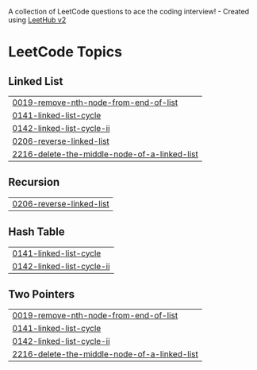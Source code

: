 A collection of LeetCode questions to ace the coding interview! - Created using [LeetHub v2](https://github.com/arunbhardwaj/LeetHub-2.0)
<!---LeetCode Topics Start-->
# LeetCode Topics
## Linked List
|  |
| ------- |
| [0019-remove-nth-node-from-end-of-list](https://github.com/Rutikpatil0123/Learn-and-Push/tree/master/0019-remove-nth-node-from-end-of-list) |
| [0141-linked-list-cycle](https://github.com/Rutikpatil0123/Learn-and-Push/tree/master/0141-linked-list-cycle) |
| [0142-linked-list-cycle-ii](https://github.com/Rutikpatil0123/Learn-and-Push/tree/master/0142-linked-list-cycle-ii) |
| [0206-reverse-linked-list](https://github.com/Rutikpatil0123/Learn-and-Push/tree/master/0206-reverse-linked-list) |
| [2216-delete-the-middle-node-of-a-linked-list](https://github.com/Rutikpatil0123/Learn-and-Push/tree/master/2216-delete-the-middle-node-of-a-linked-list) |
## Recursion
|  |
| ------- |
| [0206-reverse-linked-list](https://github.com/Rutikpatil0123/Learn-and-Push/tree/master/0206-reverse-linked-list) |
## Hash Table
|  |
| ------- |
| [0141-linked-list-cycle](https://github.com/Rutikpatil0123/Learn-and-Push/tree/master/0141-linked-list-cycle) |
| [0142-linked-list-cycle-ii](https://github.com/Rutikpatil0123/Learn-and-Push/tree/master/0142-linked-list-cycle-ii) |
## Two Pointers
|  |
| ------- |
| [0019-remove-nth-node-from-end-of-list](https://github.com/Rutikpatil0123/Learn-and-Push/tree/master/0019-remove-nth-node-from-end-of-list) |
| [0141-linked-list-cycle](https://github.com/Rutikpatil0123/Learn-and-Push/tree/master/0141-linked-list-cycle) |
| [0142-linked-list-cycle-ii](https://github.com/Rutikpatil0123/Learn-and-Push/tree/master/0142-linked-list-cycle-ii) |
| [2216-delete-the-middle-node-of-a-linked-list](https://github.com/Rutikpatil0123/Learn-and-Push/tree/master/2216-delete-the-middle-node-of-a-linked-list) |
<!---LeetCode Topics End-->